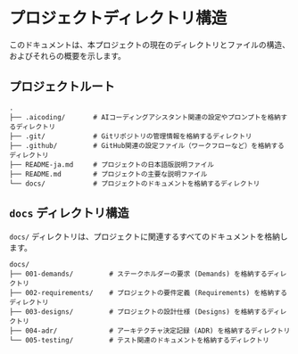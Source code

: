 # プロジェクトディレクトリ構造

このドキュメントは、本プロジェクトの現在のディレクトリとファイルの構造、およびそれらの概要を示します。

## プロジェクトルート

```
.
├── .aicoding/       # AIコーディングアシスタント関連の設定やプロンプトを格納するディレクトリ
├── .git/            # Gitリポジトリの管理情報を格納するディレクトリ
├── .github/         # GitHub関連の設定ファイル（ワークフローなど）を格納するディレクトリ
├── README-ja.md     # プロジェクトの日本語版説明ファイル
├── README.md        # プロジェクトの主要な説明ファイル
└── docs/            # プロジェクトのドキュメントを格納するディレクトリ
```

## `docs` ディレクトリ構造

`docs/` ディレクトリは、プロジェクトに関連するすべてのドキュメントを格納します。

```
docs/
├── 001-demands/         # ステークホルダーの要求 (Demands) を格納するディレクトリ
├── 002-requirements/    # プロジェクトの要件定義 (Requirements) を格納するディレクトリ
├── 003-designs/         # プロジェクトの設計仕様 (Designs) を格納するディレクトリ
├── 004-adr/             # アーキテクチャ決定記録 (ADR) を格納するディレクトリ
└── 005-testing/         # テスト関連のドキュメントを格納するディレクトリ
```
